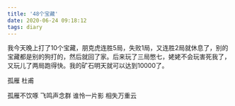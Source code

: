 ```yaml
---
title: '48个宝藏'
date: 2020-06-24 09:18:12
tags: diary
---
```

我今天晚上打了10个宝藏，朋克虎连胜5局，失败1局，又连胜2局就休息了，别的宝藏都是别的狗打的，然后就回了家。后来玩了三局憋七，姥姥不会玩害死我了，又玩儿了两局跑得快。我的矿石明天就可以达到10000了。

孤雁 杜甫

孤雁不饮啄
飞鸣声念群
谁怜一片影
相失万重云

